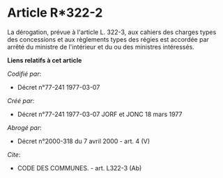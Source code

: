 # Article R*322-2

La dérogation, prévue à l'article L. 322-3, aux cahiers des charges types des concessions et aux règlements types des régies
est accordée par arrêté du ministre de l'intérieur et du ou des ministres intéressés.

**Liens relatifs à cet article**

_Codifié par_:

  - Décret n°77-241 1977-03-07

_Créé par_:

  - Décret n°77-241 1977-03-07 JORF et JONC 18 mars 1977

_Abrogé par_:

  - Décret n°2000-318 du 7 avril 2000 - art. 4 (V)

_Cite_:

  - CODE DES COMMUNES. - art. L322-3 (Ab)
